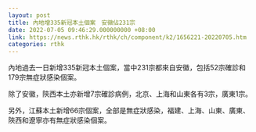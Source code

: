 ```yaml
---
layout: post
title: 內地增335新冠本土個案　安徽佔231宗
date: 2022-07-05 09:46:29.000000000 +08:00
link: https://news.rthk.hk/rthk/ch/component/k2/1656221-20220705.htm
categories: rthk
---
```


內地過去一日新增335新冠本土個案，當中231宗都來自安徽，包括52宗確診和179宗無症狀感染個案。

除了安徽，陝西本土亦新增7宗確診病例，北京、上海和山東各有3宗，廣東1宗。

另外，江蘇本土新增66宗個案，全部是無症狀感染，福建、上海、山東、廣東、陝西和遼寧亦有無症狀感染個案。
